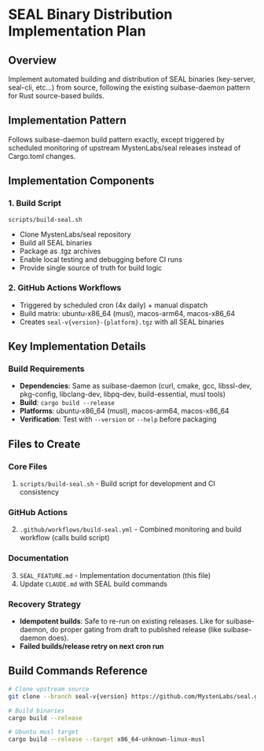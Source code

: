 # SEAL Binary Distribution Implementation Plan

## Overview
Implement automated building and distribution of SEAL binaries (key-server, seal-cli, etc...) from source, following the existing suibase-daemon pattern for Rust source-based builds.

## Implementation Pattern
Follows suibase-daemon build pattern exactly, except triggered by scheduled monitoring of upstream MystenLabs/seal releases instead of Cargo.toml changes.

## Implementation Components


### 1. Build Script
```
scripts/build-seal.sh
```
- Clone MystenLabs/seal repository
- Build all SEAL binaries
- Package as .tgz archives
- Enable local testing and debugging before CI runs
- Provide single source of truth for build logic

### 2. GitHub Actions Workflows

- Triggered by scheduled cron (4x daily) + manual dispatch
- Build matrix: ubuntu-x86_64 (musl), macos-arm64, macos-x86_64
- Creates `seal-v{version}-{platform}.tgz` with all SEAL binaries

## Key Implementation Details

### Build Requirements
- **Dependencies**: Same as suibase-daemon (curl, cmake, gcc, libssl-dev, pkg-config, libclang-dev, libpq-dev, build-essential, musl tools)
- **Build**: `cargo build --release`
- **Platforms**: ubuntu-x86_64 (musl), macos-arm64, macos-x86_64
- **Verification**: Test with `--version` or `--help` before packaging

## Files to Create

### Core Files
1. `scripts/build-seal.sh` - Build script for development and CI consistency

### GitHub Actions
2. `.github/workflows/build-seal.yml` - Combined monitoring and build workflow (calls build script)

### Documentation
3. `SEAL_FEATURE.md` - Implementation documentation (this file)
4. Update `CLAUDE.md` with SEAL build commands

### Recovery Strategy
- **Idempotent builds**: Safe to re-run on existing releases. Like for suibase-daemon, do proper gating from draft to published release (like suibase-daemon does).
- **Failed builds/release retry on next cron run**

## Build Commands Reference
```bash
# Clone upstream source
git clone --branch seal-v{version} https://github.com/MystenLabs/seal.git

# Build binaries
cargo build --release

# Ubuntu musl target
cargo build --release --target x86_64-unknown-linux-musl
```